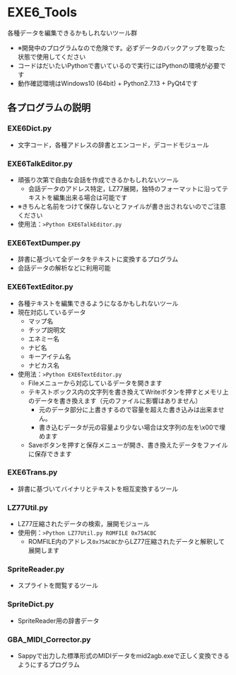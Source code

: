 # EXE6_Tools
各種データを編集できるかもしれないツール群
* ※開発中のプログラムなので危険です。必ずデータのバックアップを取った状態で使用してください
* コードはだいたいPythonで書いているので実行にはPythonの環境が必要です
* 動作確認環境はWindows10 (64bit) + Python2.7.13 + PyQt4です

## 各プログラムの説明
### EXE6Dict.py
* 文字コード，各種アドレスの辞書とエンコード，デコードモジュール

### EXE6TalkEditor.py
* 頑張り次第で自由な会話を作成できるかもしれないツール
  * 会話データのアドレス特定，LZ77展開，独特のフォーマットに沿ってテキストを編集出来る場合は可能です
* ※きちんと名前をつけて保存しないとファイルが書き出されないのでご注意ください
* 使用法：`>Python EXE6TalkEditor.py`

### EXE6TextDumper.py
* 辞書に基づいて全データをテキストに変換するプログラム
* 会話データの解析などに利用可能

### EXE6TextEditor.py
* 各種テキストを編集できるようになるかもしれないツール
* 現在対応しているデータ
  * マップ名
  * チップ説明文
  * エネミー名
  * ナビ名
  * キーアイテム名
  * ナビカス名
* 使用法：`>Python EXE6TextEditor.py`
  * Fileメニューから対応しているデータを開きます
  * テキストボックス内の文字列を書き換えてWriteボタンを押すとメモリ上のデータを書き換えます（元のファイルに影響はありません）
    * 元のデータ部分に上書きするので容量を超えた書き込みは出来ません。
    * 書き込むデータが元の容量より少ない場合は文字列の左を\x00で埋めます
  * Saveボタンを押すと保存メニューが開き、書き換えたデータをファイルに保存できます

### EXE6Trans.py
* 辞書に基づいてバイナリとテキストを相互変換するツール

### LZ77Util.py
* LZ77圧縮されたデータの検索，展開モジュール
* 使用例：`>Python LZ77Util.py ROMFILE 0x75ACBC`
  * ROMFILE内のアドレス`0x75ACBC`からLZ77圧縮されたデータと解釈して展開します

### SpriteReader.py
* スプライトを閲覧するツール

### SpriteDict.py
* SpriteReader用の辞書データ

### GBA_MIDI_Corrector.py
* Sappyで出力した標準形式のMIDIデータをmid2agb.exeで正しく変換できるようにするプログラム

